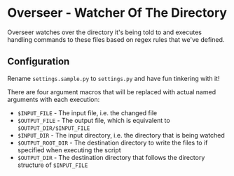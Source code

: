 # Overseer - Watcher Of The Directory

Overseer watches over the directory it's being told to and executes handling
commands to these files based on regex rules that we've defined.

## Configuration

Rename `settings.sample.py` to `settings.py` and have fun tinkering with it!

There are four argument macros that will be replaced with actual named
arguments with each execution:
- `$INPUT_FILE` - The input file, i.e. the changed file
- `$OUTPUT_FILE` - The output file, which is equivalent to `$OUTPUT_DIR/$INPUT_FILE`
- `$INPUT_DIR` - The input directory, i.e. the directory that is being watched
- `$OUTPUT_ROOT_DIR` - The destination directory to write the files to if specified when executing the script
- `$OUTPUT_DIR` - The destination directory that follows the directory structure of `$INPUT_FILE`

